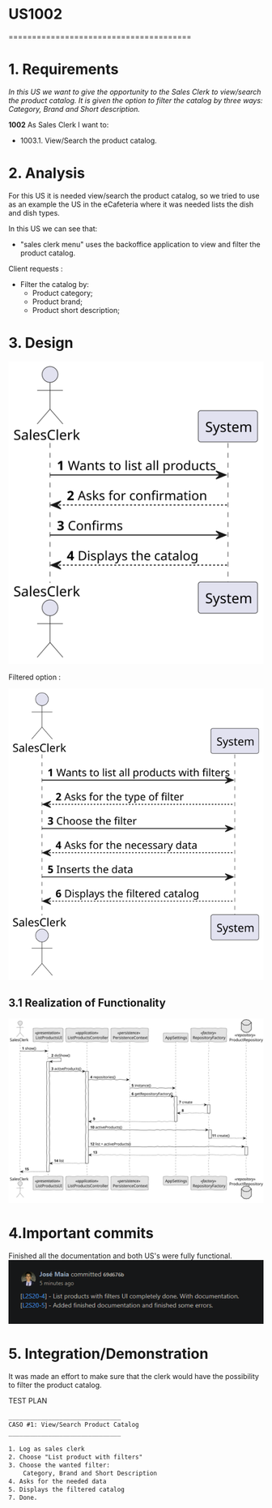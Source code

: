 # US1002
=======================================

# 1. Requirements

*In this US we want to give the opportunity to the Sales Clerk to view/search the product catalog.
It is given the option  to filter the catalog by three ways: Category, Brand and Short description.*

**1002** As Sales Clerk I want to:

- 1003.1. View/Search the product catalog.

# 2. Analysis

For this US it is needed view/search the product catalog, so we tried to use as an example the US in the eCafeteria where it was needed lists the dish and dish types.

In this US we can see that:

* "sales clerk menu" uses the backoffice application to view and filter the product catalog.

Client requests :
* Filter the catalog by:
  * Product category; 
  * Product brand;
  * Product short description;

# 3. Design

![US1002_SSD](US1002_SSD.svg)

Filtered option :

![US1002_SSD_2](US1002_SSD_2.svg)

## 3.1 Realization of Functionality

![US1002_SD](US1002_SD.svg)

# 4.Important commits

Finished all the documentation and both US's were fully functional.
![img_3.png](img_3.png)

# 5. Integration/Demonstration

It was made an effort to make sure that the clerk would have the possibility to filter the product catalog.

TEST PLAN

	_______________________________
	CASO #1: View/Search Product Catalog
	_______________________________

	1. Log as sales clerk
	2. Choose "List product with filters"
    3. Choose the wanted filter:
        Category, Brand and Short Description
    4. Asks for the needed data
    5. Displays the filtered catalog
    7. Done.
